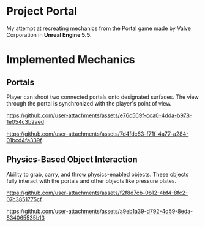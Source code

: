 # Project Portal
My attempt at recreating mechanics from the Portal game made by Valve Corporation in **Unreal Engine 5.5**. 
<br>

# Implemented Mechanics

## Portals
Player can shoot two connected portals onto designated surfaces. The view through the portal is synchronized with the player's point of view.
<br>

https://github.com/user-attachments/assets/e76c569f-cca0-4dda-b978-1e054c3b2aed

https://github.com/user-attachments/assets/7d4fdc63-f71f-4a77-a284-01bcd4fa339f

## Physics-Based Object Interaction
Ability to grab, carry, and throw physics-enabled objects. These objects fully interact with the portals and other objects like pressure plates.
<br>

https://github.com/user-attachments/assets/f2f8d7cb-0b12-4bf4-8fc2-07c3851775cf

https://github.com/user-attachments/assets/a9eb1a39-d792-4d59-8eda-834065535b13

